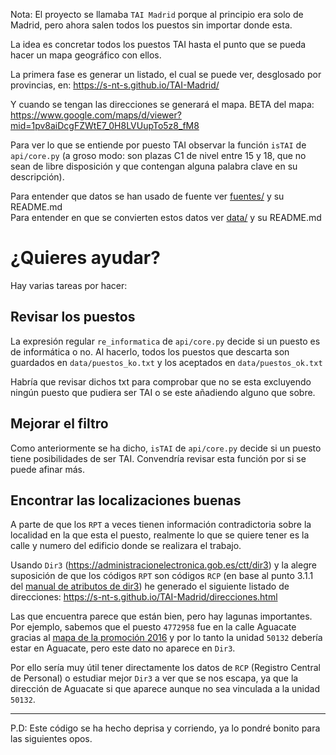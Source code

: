 Nota: El proyecto se llamaba `TAI Madrid` porque al principio era solo de Madrid, pero ahora salen todos los puestos sin importar donde esta.

La idea es concretar todos los puestos TAI hasta el punto que se pueda hacer un mapa geográfico con ellos.

La primera fase es generar un listado, el cual se puede ver, desglosado por provincias, en: https://s-nt-s.github.io/TAI-Madrid/

Y cuando se tengan las direcciones se generará el mapa.
BETA del mapa: https://www.google.com/maps/d/viewer?mid=1pv8aiDcgFZWtE7_0H8LVUupTo5z8_fM8

Para ver lo que se entiende por puesto TAI observar la función `isTAI` de `api/core.py` (a groso modo: son plazas C1 de nivel entre 15 y 18, que no sean de libre disposición y que contengan alguna palabra clave en su descripción).

Para entender que datos se han usado de fuente ver [fuentes/](fuentes/) y su README.md  
Para entender en que se convierten estos datos ver [data/](data/) y su README.md

# ¿Quieres ayudar?

Hay varias tareas por hacer:

## Revisar los puestos

La expresión regular `re_informatica` de `api/core.py` decide si un puesto es de informática o no.
Al hacerlo, todos los puestos que descarta son guardados en `data/puestos_ko.txt` y los aceptados en `data/puestos_ok.txt`

Habría que revisar dichos txt para comprobar que no se esta excluyendo ningún puesto que pudiera ser TAI o se este añadiendo alguno que sobre.

## Mejorar el filtro

Como anteriormente se ha dicho, `isTAI` de `api/core.py` decide si un puesto tiene posibilidades de ser TAI. Convendría revisar esta función por si se puede afinar más.

## Encontrar las localizaciones buenas

A parte de que los `RPT` a veces tienen información contradictoria sobre la localidad en la que esta el puesto, realmente lo que se quiere tener es la calle y numero del edificio donde se realizara el trabajo.

Usando `Dir3` (https://administracionelectronica.gob.es/ctt/dir3) y la alegre suposición de que los códigos `RPT` son códigos `RCP` (en base al punto 3.1.1 del [manual de atributos de dir3](https://administracionelectronica.gob.es/ctt/resources/Soluciones/238/Descargas/manual%20de%20atributos.pdf?idIniciativa=238&idElemento=12232)) he generado el siguiente listado de direcciones: https://s-nt-s.github.io/TAI-Madrid/direcciones.html

Las que encuentra parece que están bien, pero hay lagunas importantes. Por ejemplo, sabemos que el puesto `4772958` fue en la calle Aguacate gracias al [mapa de la promoción 2016](https://www.google.com/maps/d/viewer?mid=1nFluM8VkTMcFcdYipA7KpeR-7U4&ll=40.37956469758672%2C-3.7415436354164058&z=14) y por lo tanto la unidad `50132` debería estar en Aguacate, pero este dato no aparece en `Dir3`.

Por ello sería muy útil tener directamente los datos de `RCP` (Registro Central de Personal) o estudiar mejor `Dir3` a ver que se nos escapa, ya que la dirección de Aguacate si que aparece aunque no sea vinculada a la unidad `50132`.

---------

P.D: Este código se ha hecho deprisa y corriendo, ya lo pondré bonito para las siguientes opos.
